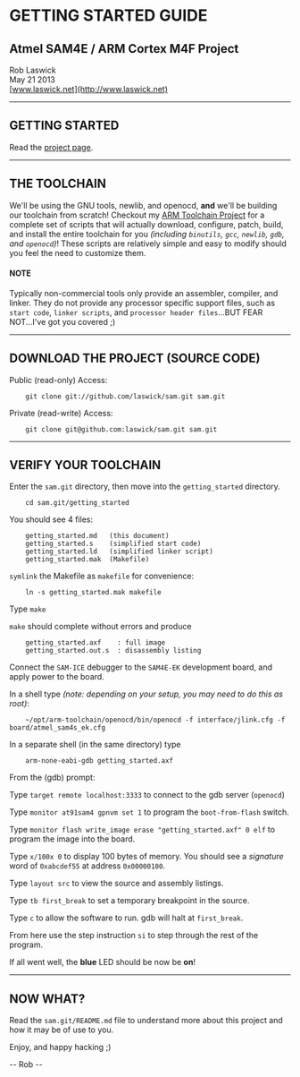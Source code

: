 
# GETTING STARTED GUIDE

## Atmel SAM4E / ARM Cortex M4F Project

Rob Laswick  
May 21 2013  
[www.laswick.net](http://www.laswick.net)


***
## GETTING STARTED

Read the [project page](http://www.laswick.net/sam.html).


***
## THE TOOLCHAIN

We'll be using the GNU tools, newlib, and openocd, **and** we'll be building our toolchain from scratch!  Checkout my [ARM Toolchain Project](http://www.laswick.net/arm-toolchain.html) for a complete set of scripts that will actually download, configure, patch, build, and install the entire toolchain for you _(including `binutils`, `gcc`, `newlib`, `gdb`, and `openocd`)_!  These scripts are relatively simple and easy to modify should you feel the need to customize them.


#### NOTE

Typically non-commercial tools only provide an assembler, compiler, and linker.  They do not provide any processor specific support files, such as `start code`, `linker scripts`, and `processor header files`...BUT FEAR NOT...I've got you covered ;)


***
## DOWNLOAD THE PROJECT (SOURCE CODE)

Public (read-only) Access:

        git clone git://github.com/laswick/sam.git sam.git


Private (read-write) Access:

        git clone git@github.com:laswick/sam.git sam.git

***
## VERIFY YOUR TOOLCHAIN

Enter the `sam.git` directory, then move into the `getting_started` directory.

        cd sam.git/getting_started

You should see 4 files:

        getting_started.md   (this document)
        getting_started.s    (simplified start code)
        getting_started.ld   (simplified linker script)
        getting_started.mak  (Makefile)

`symlink` the Makefile as `makefile` for convenience:

        ln -s getting_started.mak makefile

Type `make`

`make` should complete without errors and produce 

        getting_started.axf    : full image
        getting_started.out.s  : disassembly listing


Connect the `SAM-ICE` debugger to the `SAM4E-EK` development board, and apply power to the board.

In a shell type _(note: depending on your setup, you may need to do this as root)_:

        ~/opt/arm-toolchain/openocd/bin/openocd -f interface/jlink.cfg -f board/atmel_sam4s_ek.cfg


In a separate shell (in the same directory) type

        arm-none-eabi-gdb getting_started.axf

From the (gdb) prompt:

Type `target remote localhost:3333` to connect to the gdb server (`openocd`)

Type `monitor at91sam4 gpnvm set 1` to program the `boot-from-flash` switch.

Type `monitor flash write_image erase "getting_started.axf" 0 elf` to program the image into the board.

Type `x/100x 0` to display 100 bytes of memory.  You should see a _signature_ word of `0xabcdef55` at address  `0x00000100`.

Type `layout src` to view the source and assembly listings.

Type `tb first_break` to set a temporary breakpoint in the source.

Type `c` to allow the software to run.  gdb will halt at `first_break`.

From here use the step instruction `si` to step through the rest of the program.

If all went well, the **blue** LED should be now be **on**!


***
## NOW WHAT?

Read the `sam.git/README.md` file to understand more about this project and how it may be of use to you.

Enjoy, and happy hacking ;)

-- Rob --





